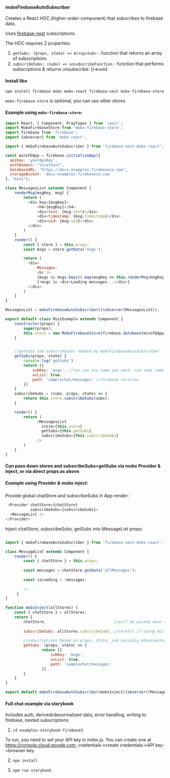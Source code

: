 #### mobxFirebaseAutoSubscriber

Creates a React HOC (higher-order-component) that subscribes to firebase data.

Uses [firebase-nest](https://github.com/nyura123/firebase-nest) subscriptions.

The HOC requires 2 properties:

1. `getSubs: (props, state) => Array<Sub>` - function that returns an array of subscriptions
2. `subscribeSubs: (subs) => unsubscribeFunction` - function that performs subscriptions & returns unsubscribe: ()=>void

#### Install libs

 `npm install firebase mobx mobx-react firebase-nest mobx-firebase-store`

 `mobx-firebase-store` is optional, you can use other stores


#### Example using `mobx-firebase-store`:

```js
import React, { Component, PropTypes } from 'react';
import MobxFirebaseStore from 'mobx-firebase-store';
import firebase from 'firebase';
import {observer} from 'mobx-react';

import { mobxFirebaseAutoSubscriber } from 'firebase-nest-mobx-react';

const miniFbApp = firebase.initializeApp({
  apiKey: 'yourApiKey',
  authDomain: "localhost",
  databaseURL: 'https://docs-examples.firebaseio.com',
  storageBucket: 'docs-examples.firebaseio.com'
}, "mini");

class MessagesList extends Component {
    renderMsg(msgKey, msg) {
        return (
          <div key={msgKey}>
              <h4>{msgKey}</h4>
              <div>text: {msg.text}</div>
              <div>timestamp: {msg.timestamp}</div>
              <div>uid: {msg.uid}</div>
          </div>
        )
    }
    render() {
        const { store } = this.props;
        const msgs = store.getData('msgs');

        return (
          <div>
              Messages:
              <br />
              {msgs && msgs.keys().map(msgKey => this.renderMsg(msgKey, msgs.get(msgKey)))}
              {!msgs && <div>Loading messages...</div>}
          </div>
        )
    }
}

MessagesList = mobxFirebaseAutoSubscriber()(observer(MessagesList));

export default class MiniExample extends Component {
    constructor(props) {
        super(props);
        this.store = new MobxFirebaseStore(firebase.database(miniFbApp).ref());
    }


    //getSubs and subscribeSubs needed by mobxFirebaseAutoSubscriber
    getSubs(props, state) {
        console.log('getSubs')
        return [{
            subKey: 'msgs', //can use any name you want; use same name in store.getData
            asList: true,
            path: 'samplechat/messages' //firebase location
        }]
    }
    subscribeSubs = (subs, props, state) => {
        return this.store.subscribeSubs(subs);
    }

    render() {
        return (
              <MessagesList
                store={this.store}
                getSubs={this.getSubs}
                subscribeSubs={this.subscribeSubs}
              />
        )
    }
}
```

#### Can pass down stores and subscribeSubs+getSubs via mobx Provider & inject, or via direct props as above

##### Example using Provider & mobx inject:

Provide global chatStore and subscribeSubs in App render:

```js
 <Provider chatStore={chatStore}
           subscribeSubs={subscribeSubs}>
  <MessageList />
</Provider>
```


Inject chatStore, subscribeSubs, getSubs into MessageList props:

```js

import { mobxFirebaseAutoSubscriber } from 'firebase-nest-mobx-react';

class MessageList extends Component {
    render() {
        const { chatStore } = this.props;
        
        const messages = chatStore.getData('allMessages');
        
        const isLoading = !messages;
        
        //...
     }   
}

function mobxInject(allStores) {
    const { chatStore } = allStores;
    return {
        chatStore,                              //will be passed down to wrapped MessageList
        
        subscribeSubs: allStores.subscribeSubs, //careful if using multiple stores
    
        //subscriptions based on props, state, and possibly observables
        getSubs: (props, state) => {           
                return [{
                    subKey: 'msgs',
                    asList: true,
                    path: 'samplechat/messages'
                }]
        }
    }
}

export default mobxFirebaseAutoSubscriber(mobxInject)(observer((MessageList)));
```

#### Full chat example via storybook

Includes auth, derived/denormalized data, error handling, writing to firebase, nested subscriptions

1. `cd examples-storybook-firebase3`

  To run, you need to set your API key in index.js.
  You can create one at https://console.cloud.google.com, credentials->create credentials->API key->browser key.

2. `npm install`

3. `npm run storybook`

